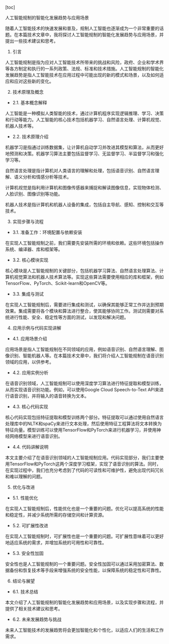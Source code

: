 
[toc]                    
                
                
人工智能规制的智能化发展趋势与应用场景

随着人工智能技术的快速发展和普及，规制人工智能也逐渐成为一个非常重要的话题。在本篇技术文章中，我将探讨人工智能规制的智能化发展趋势与应用场景，并提出一些技术建议和思考。

1. 引言

人工智能规制是指为应对人工智能技术所带来的挑战和风险，政府、企业和学术界等各方制定和执行的一系列政策、法规、标准和技术措施。人工智能规制的智能化发展趋势是指人工智能技术在应用过程中可能出现的新的模式和场景，以及如何适应和应对这些新的变化。

2. 技术原理及概念

- 2.1. 基本概念解释

人工智能是一种模拟人类智能的技术，通过计算机程序实现逻辑推理、学习、决策和行动等能力。人工智能的核心技术包括机器学习、自然语言处理、计算机视觉、机器人技术等。

- 2.2. 技术原理介绍

机器学习是指通过训练数据集，让计算机自动学习并改进其模型和算法，从而更好地预测和决策。机器学习算法主要包括监督学习、无监督学习、半监督学习和强化学习等。

自然语言处理是指计算机对人类语言的理解和处理，包括语音识别、自然语言理解、语义分析和情感分析等技术。

计算机视觉是指利用计算机和图像传感器来捕捉和解读图像信息，实现物体检测、人脸识别、图像识别等功能。

机器人技术是指计算机和机器人设备的集成，包括自主导航、感知、控制和交互等技术。

3. 实现步骤与流程

- 3.1. 准备工作：环境配置与依赖安装

在实现人工智能规制之前，我们需要先安装所需的环境和依赖。这些环境包括操作系统、编译器、库和框架等。

- 3.2. 核心模块实现

核心模块是人工智能规制的关键部分，包括机器学习算法、自然语言处理算法、计算机视觉算法和机器人技术算法等。实现这些算法需要使用相应的库和框架，例如TensorFlow、PyTorch、Scikit-learn和OpenCV等。

- 3.3. 集成与测试

在实现人工智能规制后，需要进行集成和测试，以确保其能够正常工作并达到预期效果。集成需要将各个模块和算法进行整合，使其能够协同工作。测试则需要对系统进行性能、安全、稳定性等方面的测试，以发现和解决问题。

4. 应用示例与代码实现讲解

- 4.1. 应用场景介绍

应用场景是指人工智能规制在不同领域的应用，例如语音识别、自然语言理解、图像识别、智能机器人等。在本篇技术文章中，我们将介绍人工智能规制在语音识别领域的应用，以供参考。

- 4.2. 应用实例分析

在语音识别领域，人工智能规制可以使用深度学习算法进行特征提取和模型训练，从而实现语音识别功能。例如，可以使用Google Cloud Speech-to-Text API来进行语音识别，并将输入的语音转换为文本。

- 4.3. 核心代码实现

核心代码实现包括特征提取和模型训练两个部分。特征提取可以通过使用自然语言处理库中的NLTK和spaCy来进行文本处理，然后使用特征工程算法将文本转换为特征向量。模型训练可以使用TensorFlow和PyTorch来进行机器学习，并使用神经网络模型来进行语音识别。

- 4.4. 代码讲解说明

本文主要介绍了在语音识别领域的人工智能规制应用。代码实现部分，我们主要使用TensorFlow和PyTorch这两个深度学习框架，实现了语音识别的算法。同时，在实现过程中，我们也充分考虑到了代码的可读性和可维护性，避免出现代码冗长和难以理解的问题。

5. 优化与改进

- 5.1. 性能优化

在实现人工智能规制后，性能优化也是一个重要的问题。优化可以提高系统的性能和稳定性，并减少系统所需的存储空间和计算资源。

- 5.2. 可扩展性改进

在实现人工智能规制时，可扩展性也是一个重要的问题。可扩展性意味着可以更好地适应系统的需求，并增加系统的可用性和可靠性。

- 5.3. 安全性加固

安全性也是人工智能规制的一个重要问题。安全性加固可以通过采用加密算法、数据备份和恢复技术等手段来增强系统的安全性能，以保障系统的稳定性和可靠性。

6. 结论与展望

- 6.1. 技术总结

本文介绍了人工智能规制的智能化发展趋势和应用场景，以及实现步骤和流程，并提供了相关技术建议和思考。

- 6.2. 未来发展趋势与挑战

未来人工智能技术的发展趋势将会更加智能化和个性化，以适应人们的生活和工作需求。

